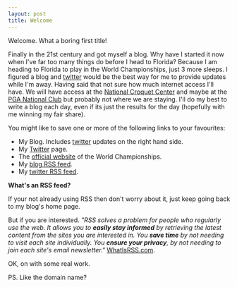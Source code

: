 ```yaml
---
layout: post
title: Welcome
---
```

<p>Welcome. What a boring first title!</p>
<p>Finally in the 21st century and got myself a blog. Why have I started it now when I've far too many things do before I head to Florida? Because I am heading to Florida to play in the World Championships, just&nbsp;3 more sleeps. I figured a blog and <a title="Tim on Twitter" href="http://twitter.com/timpmurphy">twitter</a> would be the best way for me to provide updates while I'm away. Having said that not sure how much internet access I'll have. We will have access at the <a title="National Croquet Center" href="http://www.croquetnational.com/">National Croquet Center</a> and maybe at the <a title="PGA National Club" href="http://www.pgaresort.com/">PGA National Club</a>&nbsp;but probably not where we are staying. I'll do my best to write a blog each day, even if its just the results for the day (hopefully with me winning my fair share).</p>
<p>You might like to save one or more of the following links to your favourites:</p>
<ul>
<li>My Blog. Includes <a href="http://twitter.com/timpmurphy">twitter</a> updates on the right hand side.</li>
<li>My <a title="Tweets by Tim Murphy" href="http://twitter.com/timpmurphy">Twitter</a> page.</li>
<li>The <a title="Official World Champions 2009 website." href="http://worldcroquet2009.com/">official website</a> of the World Championships.</li>
<li>My <a title="Tim's Blog Feed" href="http://tim.26tp.com/syndication.axd">blog RSS feed</a>. </li>
<li>My <a title="Tim's Twitter Feed" href="http://twitter.com/statuses/user_timeline/36067543.rss">twitter RSS feed</a>.&nbsp;</li>
</ul>
<p><strong>What's an RSS feed?</strong></p>
<p>If your not already using RSS then don't worry about it, just keep going back to my blog's home page.</p>
<p>But if you are interested. <em>"RSS solves a problem for people who regularly use the web. It allows you to <strong>easily stay informed</strong> by retrieving the latest content from the sites you are interested in. You <strong>save time</strong> by not needing to visit each site individually. You <strong>ensure your privacy</strong>, by not needing to join each site's email newsletter."</em> <a title="What is RSS" href="http://www.whatisrss.com/">WhatIsRSS.com</a>.</p>
<p>OK, on with some real work.</p>
<p>PS. Like the domain name?</p>
